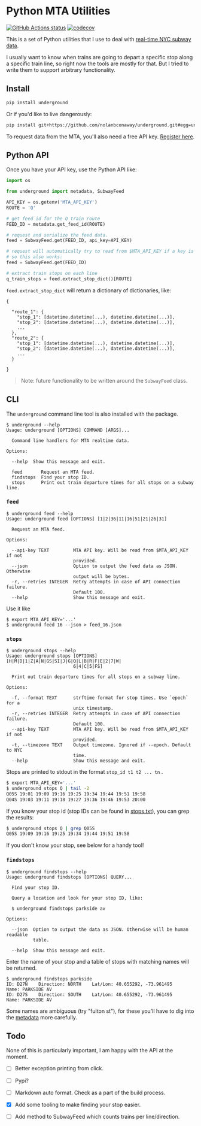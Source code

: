 # Python MTA Utilities

[![GitHub Actions status](https://github.com/nolanbconaway/underground/workflows/Main%20Workflow/badge.svg)](https://github.com/nolanbconaway/underground/actions)
[![codecov](https://codecov.io/gh/nolanbconaway/underground/branch/master/graph/badge.svg)](https://codecov.io/gh/nolanbconaway/underground)

This is a set of Python utilities that I use to deal with [real-time NYC subway data](https://datamine.mta.info/).

I usually want to know when trains are going to depart a specific stop along a specific train line, so right now the tools are mostly for that. But I tried to write them to support arbitrary functionality.

## Install

``` sh
pip install underground
```

Or if you'd like to live dangerously:

``` sh
pip install git+https://github.com/nolanbconaway/underground.git#egg=underground
```

To request data from the MTA, you'll also need a free API key.
[Register here](https://datamine.mta.info/user/register).

## Python API

Once you have your API key, use the Python API like:

``` python
import os

from underground import metadata, SubwayFeed

API_KEY = os.getenv('MTA_API_KEY')
ROUTE = 'Q'

# get feed id for the Q train route
FEED_ID = metadata.get_feed_id(ROUTE)

# request and serialize the feed data.
feed = SubwayFeed.get(FEED_ID, api_key=API_KEY)

# request will automatically try to read from $MTA_API_KEY if a key is not provided,
# so this also works:
feed = SubwayFeed.get(FEED_ID)

# extract train stops on each line
q_train_stops = feed.extract_stop_dict()[ROUTE]
```

`feed.extract_stop_dict` will return a dictionary of dictionaries, like:

    {

      "route_1": {
        "stop_1": [datetime.datetime(...), datetime.datetime(...)], 
        "stop_2": [datetime.datetime(...), datetime.datetime(...)], 
        ...
      }, 
      "route_2": {
        "stop_1": [datetime.datetime(...), datetime.datetime(...)], 
        "stop_2": [datetime.datetime(...), datetime.datetime(...)], 
        ...
      }

    }

> Note: future functionality to be written around the `SubwayFeed` class.

## CLI

The `underground` command line tool is also installed with the package.

    $ underground --help
    Usage: underground [OPTIONS] COMMAND [ARGS]...

      Command line handlers for MTA realtime data.

    Options:

      --help  Show this message and exit.

      feed       Request an MTA feed.
      findstops  Find your stop ID.
      stops      Print out train departure times for all stops on a subway line.

### `feed` 

    $ underground feed --help
    Usage: underground feed [OPTIONS] [1|2|36|11|16|51|21|26|31]

      Request an MTA feed.

    Options:

      --api-key TEXT         MTA API key. Will be read from $MTA_API_KEY if not
                             provided.
      --json                 Option to output the feed data as JSON. Otherwise
                             output will be bytes.
      -r, --retries INTEGER  Retry attempts in case of API connection failure.
                             Default 100.
      --help                 Show this message and exit.

Use it like

    $ export MTA_API_KEY='...'
    $ underground feed 16 --json > feed_16.json

### `stops` 

    $ underground stops --help
    Usage: underground stops [OPTIONS] [H|M|D|1|Z|A|N|GS|SI|J|G|Q|L|B|R|F|E|2|7|W|
                             6|4|C|5|FS]
        
      Print out train departure times for all stops on a subway line.

    Options:

      -f, --format TEXT      strftime format for stop times. Use `epoch` for a
                             unix timestamp.
      -r, --retries INTEGER  Retry attempts in case of API connection failure.
                             Default 100.
      --api-key TEXT         MTA API key. Will be read from $MTA_API_KEY if not
                             provided.
      -t, --timezone TEXT    Output timezone. Ignored if --epoch. Default to NYC
                             time.
      --help                 Show this message and exit.

Stops are printed to stdout in the format `stop_id t1 t2 ... tn` .

``` sh
$ export MTA_API_KEY='...'
$ underground stops Q | tail -2
Q05S 19:01 19:09 19:16 19:25 19:34 19:44 19:51 19:58
Q04S 19:03 19:11 19:18 19:27 19:36 19:46 19:53 20:00
```

If you know your stop id (stop IDs can be found in [stops.txt](http://web.mta.info/developers/data/nyct/subway/google_transit.zip)), you can grep the results:

``` sh
$ underground stops Q | grep Q05S
Q05S 19:09 19:16 19:25 19:34 19:44 19:51 19:58
```

If you don't know your stop, see below for a handy tool!

### `findstops` 

    $ underground findstops --help
    Usage: underground findstops [OPTIONS] QUERY...

      Find your stop ID.

      Query a location and look for your stop ID, like:

      $ underground findstops parkside av

    Options:

      --json  Option to output the data as JSON. Otherwise will be human readable
              table.

      --help  Show this message and exit.

Enter the name of your stop and a table of stops with matching names will be returned.

    $ underground findstops parkside
    ID: D27N    Direction: NORTH    Lat/Lon: 40.655292, -73.961495    Name: PARKSIDE AV
    ID: D27S    Direction: SOUTH    Lat/Lon: 40.655292, -73.961495    Name: PARKSIDE AV

Some names are ambiguous (try "fulton st"), for these you'll have to dig into the [metadata](http://web.mta.info/developers/data/nyct/subway/google_transit.zip) more carefully.

## Todo

None of this is particularly important, I am happy with the API at the moment.

*   [ ] Better exception printing from click.
*   [ ] Pypi?
*   [ ] Markdown auto format. Check as a part of the build process.
*   [x] Add some tooling to make finding your stop easier.
*   [ ] Add method to SubwayFeed which counts trains per line/direction.

